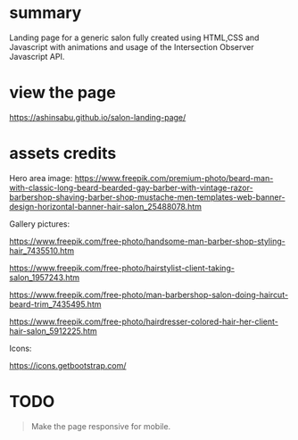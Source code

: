 # summary

Landing page for a generic salon fully created using HTML,CSS and Javascript with animations and usage of the Intersection Observer Javascript API.


# view the page

https://ashinsabu.github.io/salon-landing-page/

# assets credits

Hero area image: https://www.freepik.com/premium-photo/beard-man-with-classic-long-beard-bearded-gay-barber-with-vintage-razor-barbershop-shaving-barber-shop-mustache-men-templates-web-banner-design-horizontal-banner-hair-salon_25488078.htm

Gallery pictures:

https://www.freepik.com/free-photo/handsome-man-barber-shop-styling-hair_7435510.htm

https://www.freepik.com/free-photo/hairstylist-client-taking-salon_1957243.htm

https://www.freepik.com/free-photo/man-barbershop-salon-doing-haircut-beard-trim_7435495.htm

https://www.freepik.com/free-photo/hairdresser-colored-hair-her-client-hair-salon_5912225.htm



Icons:

https://icons.getbootstrap.com/

# TODO

> Make the page responsive for mobile.
